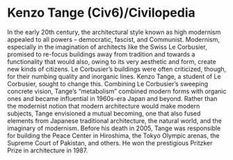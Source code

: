 # Kenzo Tange (Civ6)/Civilopedia

In the early 20th century, the architectural style known as high modernism appealed to all powers – democratic, fascist, and Communist. Modernism, especially in the imagination of architects like the Swiss Le Corbusier, promised to re-focus buildings away from tradition and towards a functionality that would also, owing to its very aesthetic and form, create new kinds of citizens. Le Corbusier’s buildings were often criticized, though, for their numbing quality and inorganic lines. Kenzo Tange, a student of Le Corbusier, sought to change this. Combining Le Corbusier’s sweeping concrete vision, Tange’s “metabolism” combined modern forms with organic ones and became influential in 1960s-era Japan and beyond. Rather than the modernist notion that modern architecture would make modern subjects, Tange envisioned a mutual becoming, one that also fused elements from Japanese traditional architecture, the natural world, and the imaginary of modernism.
Before his death in 2005, Tange was responsible for building the Peace Center in Hiroshima, the Tokyo Olympic arenas, the Supreme Court of Pakistan, and others. He won the prestigious Pritzker Prize in architecture in 1987.